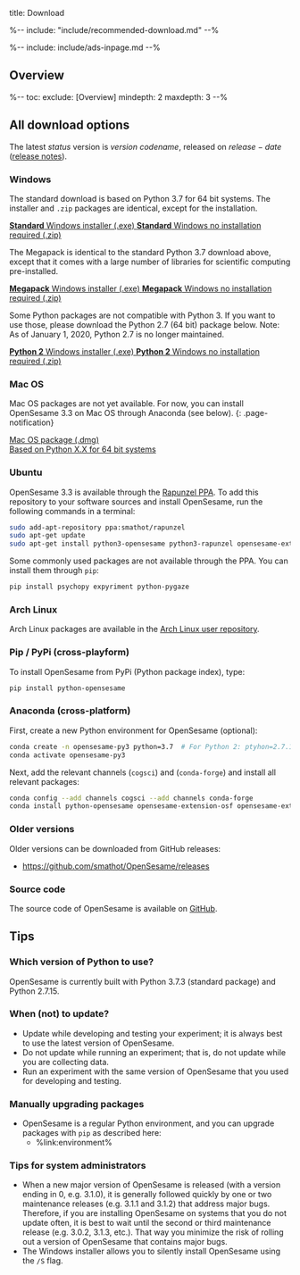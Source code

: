 title: Download


%-- include: "include/recommended-download.md" --%

%-- include: include/ads-inpage.md --%

## Overview

%--
toc:
 exclude: [Overview]
 mindepth: 2
 maxdepth: 3
--%

## All download options

The latest $status$ version is $version$ *$codename$*, released on $release-date$ ([release notes](http://osdoc.cogsci.nl/$branch$/notes/$notes$)).

### Windows

The standard download is based on Python 3.7 for 64 bit systems. The installer and `.zip` packages are identical, except for the installation.

<a role="button" class="btn btn-success btn-align-left" href="$url-windows-exe-py3$">
	<b>Standard</b> Windows installer (.exe)
</a>

<a role="button" class="btn btn-default btn-align-left" href="$url-windows-zip-py3$">
	<b>Standard</b> Windows no installation required (.zip)
</a>

The Megapack is identical to the standard Python 3.7 download above, except that it comes with a large number of libraries for scientific computing pre-installed. 

<a role="button" class="btn btn-default btn-align-left" href="$url-windows-exe-py3$">
	<b>Megapack</b> Windows installer (.exe)
</a>

<a role="button" class="btn btn-default btn-align-left" href="$url-windows-zip-py3$">
	<b>Megapack</b> Windows no installation required (.zip)
</a>

Some Python packages are not compatible with Python 3. If you want to use those, please download the Python 2.7 (64 bit) package below. Note: As of January 1, 2020, Python 2.7 is no longer maintained.

<a role="button" class="btn btn-default btn-align-left" href="$url-windows-exe-py2$">
	<b>Python 2</b> Windows installer (.exe)
</a>

<a role="button" class="btn btn-default btn-align-left" href="$url-windows-zip-py2$">
	<b>Python 2</b> Windows no installation required (.zip)
</a>

### Mac OS

Mac OS packages are not yet available. For now, you can install OpenSesame 3.3 on Mac OS through Anaconda (see below).
{: .page-notification}

<a role="button" class="btn btn-default btn-align-left" href="$url-osx-dmg-py2$">
	Mac OS package (.dmg)
	<br /><span class='cogsci-btn-info'>
		Based on Python X.X for 64 bit systems
	</span>
</a>


### Ubuntu

OpenSesame 3.3 is available through the [Rapunzel PPA](https://launchpad.net/~smathot/+archive/rapunzel). To add this repository to your software sources and install OpenSesame, run the following commands in a terminal:

~~~ .bash
sudo add-apt-repository ppa:smathot/rapunzel
sudo apt-get update
sudo apt-get install python3-opensesame python3-rapunzel opensesame-extension-osf opensesame-extension-osweb opensesame-plugin-psychopy
~~~

Some commonly used packages are not available through the PPA. You can install them through `pip`:

~~~ .bash
pip install psychopy expyriment python-pygaze
~~~


### Arch Linux

Arch Linux packages are available in the [Arch Linux user repository](https://aur.archlinux.org/packages/opensesame/).


### Pip / PyPi (cross-playform)

To install OpenSesame from PyPi (Python package index), type:

~~~ .bash
pip install python-opensesame
~~~


### Anaconda (cross-platform)

First, create a new Python environment for OpenSesame (optional):

```bash
conda create -n opensesame-py3 python=3.7  # For Python 2: ptyhon=2.7.15
conda activate opensesame-py3
```

Next, add the relevant channels (`cogsci`) and (`conda-forge`) and install all relevant packages:

```bash
conda config --add channels cogsci --add channels conda-forge
conda install python-opensesame opensesame-extension-osf opensesame-extension-osweb opensesame-plugin-psychopy psychopy rapunzel python-pygaze
```


### Older versions

Older versions can be downloaded from GitHub releases:

- <https://github.com/smathot/OpenSesame/releases>


### Source code

The source code of OpenSesame is available on [GitHub](https://github.com/smathot/OpenSesame).


## Tips


### Which version of Python to use?

OpenSesame is currently built with Python 3.7.3 (standard package) and Python 2.7.15.

### When (not) to update?

- Update while developing and testing your experiment; it is always best to use the latest version of OpenSesame.
- Do not update while running an experiment; that is, do not update while you are collecting data.
- Run an experiment with the same version of OpenSesame that you used for developing and testing.


### Manually upgrading packages

- OpenSesame is a regular Python environment, and you can upgrade packages with `pip` as described here:
	- %link:environment%


### Tips for system administrators

- When a new major version of OpenSesame is released (with a version ending in 0, e.g. 3.1.0), it is generally followed quickly by one or two maintenance releases (e.g. 3.1.1 and 3.1.2) that address major bugs. Therefore, if you are installing OpenSesame on systems that you do not update often, it is best to wait until the second or third maintenance release (e.g. 3.0.2, 3.1.3, etc.). That way you minimize the risk of rolling out a version of OpenSesame that contains major bugs.
- The Windows installer allows you to silently install OpenSesame using the `/S` flag.
